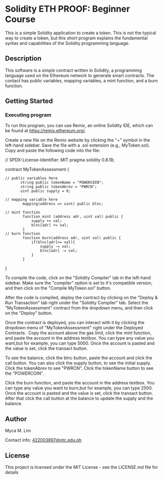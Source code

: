 # Solidity ETH PROOF: Beginner Course

This is a simple Solidity application to create a token. This is not the typical way to create a token, but this short program explains the fundamental syntax and capabilities of the Solidity programming language.

 ## Description
 
This software is a simple contract written in Solidity, a programming language used on the Ethereum network to generate smart contracts. The contact has public variables, mapping variables, a mint function, and a burn function.

## Getting Started

### Executing program

   To run this program, you can use Remix, an online Solidity IDE, which can be found at https://remix.ethereum.org/.

   Create a new file on the Remix website by clicking the "+" symbol in the left-hand sidebar.
   Save the file with a .sol extension (e.g., MyToken.sol). Copy and paste the following code into the file:

// SPDX-License-Identifier: MIT
pragma solidity 0.8.18;

contract MyTokenAssessment {

    // public variables here
           string public tokenName = "POWERCOIN";
           string public tokenAbrev = "PWRCN";
           uint public supply = 0;

    // mapping variable here
            mapping(address => uint) public blnc;

    // mint function
            function mint (address adr, uint val) public {
                supply += val;
                blnc[adr] += val;
            }
    // burn function
            function burn(address adr, uint val) public {
                if(blnc[adr]>= val){
                    supply -= val;
                    blnc[adr] -= val;
                }
            }
}

   To compile the code, click on the "Solidity Compiler" tab in the left-hand sidebar. 
   Make sure the "compiler" option is set to it's compatible version, and then click on the "Compile MyToken.sol" button.

   After the code is compiled, deploy the contract by clicking on the "Deploy & Run Transaction" tab right under the "Solidity Compiler" tab.
   Select the "MyTokenAssessment" contract from the dropdown menu, and then click on the "Deploy" button.

   Once the contract is deployed, you can interact with it by clicking the dropdown menu of "MyTokenAssessment" right under the Deployed Contracts.
   Copy the account above the gas limit, click the mint function, and paste the account in the address textbox.
You can type any value you want,but for example, you can type 5000. Once the account is pasted and the value is set, click the transact button.

   To see the balance, click the blnc button, paste the account and click the call button.
   You can also click the supply button, to see the initial supply. Click the tokenAbrev to see "PWRCN". Click the tokenName button to see the "POWERCOIN".

   Click the burn function, and paste the account in the address textbox.
You can type any value you want to burn,but for example, you can type 2500. Once the account is pasted and the value is set, click the transact button.
After that click the call button at the balance to update the supply and the balance.

## Author
Myca M. Lim

Contact info: 422003897@ntc.edu.ph

## License

This project is licensed under the MIT License - see the LICENSE.md file for details






